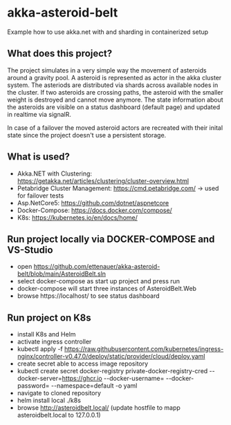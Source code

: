 # akka-asteroid-belt
Example how to use akka.net with and sharding in containerized setup

## What does this project?
The project simulates in a very simple way the movement of asteroids around a gravity pool. 
A asteroid is represented as actor in the akka cluster system. The asteriods are distributed via shards across available nodes in the cluster.
If two asteroids are crossing paths, the asteroid with the smaller weight is destroyed and cannot move anymore.
The state information about the asteroids are visible on a status dashboard (default page) and updated in realtime via signalR. 

In case of a failover the moved asteroid actors are recreated with their inital state since the project doesn't use a persistent storage.

## What is used?
* Akka.NET with Clustering: https://getakka.net/articles/clustering/cluster-overview.html
* Petabridge Cluster Management: https://cmd.petabridge.com/ -> used for failover tests
* Asp.NetCore5: https://github.com/dotnet/aspnetcore
* Docker-Compose: https://docs.docker.com/compose/
* K8s: https://kubernetes.io/en/docs/home/

## Run project locally via DOCKER-COMPOSE and VS-Studio
* open https://github.com/ettenauer/akka-asteroid-belt/blob/main/AsteroidBelt.sln
* select docker-compose as start up project and press run 
* docker-compose will start three instances of AsteroidBelt.Web 
* browse https://localhost/ to see status dashboard

## Run project on K8s
* install K8s and Helm
* activate ingress controller
* kubectl apply -f https://raw.githubusercontent.com/kubernetes/ingress-nginx/controller-v0.47.0/deploy/static/provider/cloud/deploy.yaml
* create secret able to access image repository
* kubectl create secret docker-registry private-docker-registry-cred --docker-server=https://ghcr.io --docker-username= --docker-password= --namespace=default -o yaml
* navigate to cloned repository
* helm install local ./k8s
* browse http://asteroidbelt.local/  (update hostfile to mapp asteroidbelt.local to 127.0.0.1)
